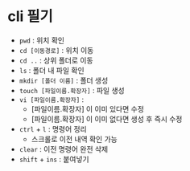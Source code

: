 # cli 필기

- `pwd` : 위치 확인
- `cd [이동경로]` : 위치 이동
- `cd ..` : 상위 폴더로 이동
- `ls` : 폴더 내 파일 확인
- `mkdir [폴더 이름]` : 폴더 생성
- `touch [파일이름.확장자]` : 파일 생성
- `vi [파일이름.확장자]` :
    - [파일이름.확장자] 이 이미 있다면 수정
    - [파일이름.확장자] 이 이미 없다면 생성 후 즉시 수정
- `ctrl` + `l` : 명령어 정리
    - 스크롤로 이전 내역 확인 가능
- `clear` : 이전 명령어 완전 삭제
- `shift` + `ins` : 붙여넣기